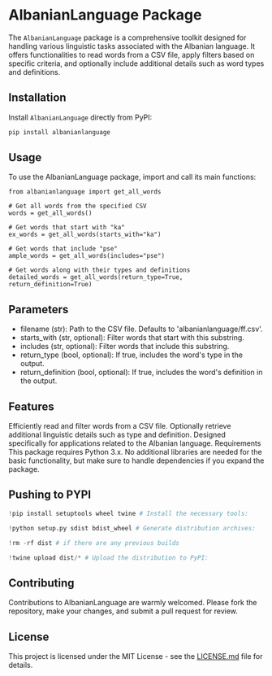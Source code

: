 # AlbanianLanguage Package

The `AlbanianLanguage` package is a comprehensive toolkit designed for handling various linguistic tasks associated with the Albanian language. It offers functionalities to read words from a CSV file, apply filters based on specific criteria, and optionally include additional details such as word types and definitions.

## Installation

Install `AlbanianLanguage` directly from PyPI:

```bash
pip install albanianlanguage
```

## Usage

To use the AlbanianLanguage package, import and call its main functions:

```
from albanianlanguage import get_all_words

# Get all words from the specified CSV
words = get_all_words()

# Get words that start with "ka"
ex_words = get_all_words(starts_with="ka")

# Get words that include "pse"
ample_words = get_all_words(includes="pse")

# Get words along with their types and definitions
detailed_words = get_all_words(return_type=True, return_definition=True)
```

## Parameters

- filename (str): Path to the CSV file. Defaults to 'albanianlanguage/ff.csv'.
- starts_with (str, optional): Filter words that start with this substring.
- includes (str, optional): Filter words that include this substring.
- return_type (bool, optional): If true, includes the word's type in the output.
- return_definition (bool, optional): If true, includes the word's definition in the output.

## Features

Efficiently read and filter words from a CSV file.
Optionally retrieve additional linguistic details such as type and definition.
Designed specifically for applications related to the Albanian language.
Requirements
This package requires Python 3.x. No additional libraries are needed for the basic functionality, but make sure to handle dependencies if you expand the package.

## **Pushing to PYPI**

```python
!pip install setuptools wheel twine # Install the necessary tools:

!python setup.py sdist bdist_wheel # Generate distribution archives:

!rm -rf dist # if there are any previous builds

!twine upload dist/* # Upload the distribution to PyPI:
```

## Contributing

Contributions to AlbanianLanguage are warmly welcomed. Please fork the repository, make your changes, and submit a pull request for review.

## License

This project is licensed under the MIT License - see the [LICENSE.md](LICENSE) file for details.

